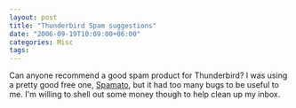 ```yaml
---
layout: post
title: "Thunderbird Spam suggestions"
date: "2006-09-19T10:09:00+06:00"
categories: Misc 
tags: 
---
```


Can anyone recommend a good spam product for Thunderbird? I was using a pretty good free one, <a href="http://www.spamato.net/">Spamato</a>, but it had too many bugs to be useful to me. I'm willing to shell out some money though to help clean up my inbox.